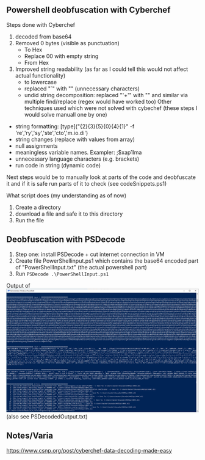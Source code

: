 


## Powershell deobfuscation with Cyberchef

Steps done with Cyberchef
1. decoded from base64
2. Removed 0 bytes (visible as punctuation)
    - To Hex
    - Replace 00 with empty string
    - From Hex
3. Improved string readability  (as far as I could tell this would not affect actual functionality)
    - to lowercase
    - replaced "`" with ""  (unnecessary characters)
    - undid string decomposition: replaced "'+'" with "" and similar via multiple find/replace  (regex would have worked too)
Other techniques used which were not solved with cybechef  (these steps I would solve manuall one by one)
- string formatting:  [type]("{2}{3}{5}{0}{4}{1}" -f 're','ry','sy','ste','cto','m.io.di')
- string changes (replace with values from array)
- null assignments 
- meaningless variable names. Exampler:  ;$xap1lma
- unnecessary language characters (e.g. brackets)
- run code in string (dynamic code)

Next steps would be to manually look at parts of the code and deobfuscate it and if it is safe run parts of it to check (see codeSnippets.ps1)

What script does (my understanding as of now)
1. Create a directory
2. download a file and safe it to this directory
3. Run the file


## Deobfuscation with PSDecode

1. Step one: install PSDecode + cut internet connection in VM
2. Create file PowerShellinput.ps1 which contains the base64 encoded part of "PowerShellInput.txt" (the actual powershell part)
3. Run `PSDecode .\PowerShellInput.ps1` 

Output of 
![Output PSDecode](PSDecodeOutput.png)
(also see PSDecodedOutput.txt)

## Notes/Varia
https://www.csnp.org/post/cyberchef-data-decoding-made-easy